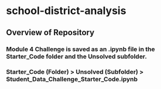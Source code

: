 # school-district-analysis

## Overview of Repository

### Module 4 Challenge is saved as an .ipynb file in the Starter_Code folder and the Unsolved subfolder.
### Starter_Code (Folder) > Unsolved (Subfolder) > Student_Data_Challenge_Starter_Code.ipynb

